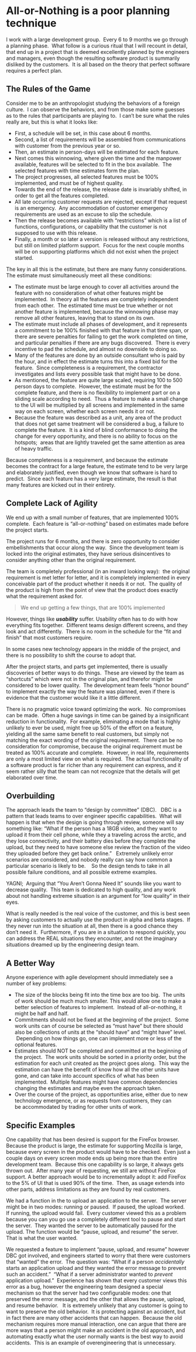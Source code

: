 #  All-or-Nothing is a poor planning technique

I work with a large development group.  Every 6 to 9 months we go through a planning phase.  What follow is a curious ritual that I will recount in detail, that end up in a project that is deemed excellently planned by the engineers and managers, even though the resulting software product is summarily disliked by the customers.  It is all based on the theory that perfect software requires a perfect plan.

## The Rules of the Game

Consider me to be an anthropologist studying the behaviors of a foreign culture.  I can observe the behaviors, and from those make some guesses as to the rules that participants are playing to.  I can’t be sure what the rules really are, but this is what it looks like:

*   First, a schedule will be set, in this case about 6 months.
*   Second, a list of requirements will be assembled from communications with customer from the previous year or so.
*   Then, an estimate in person-days will be estimated for each feature.
*   Next comes this winnowing, where given the time and the manpower available, features will be selected to fit in the box available.  The selected features with time estimates form the plan.
*   The project progresses, all selected features must be 100% implemented, and must be of highest quality.
*   Towards the end of the release, the release date is invariably shifted, in order to get all the features completed.
*   All late occurring customer requests are rejected, except if that request is an emergency.  Any accommodation of customer emergency requirements are used as an excuse to slip the schedule.
*   Then the release becomes available with “restrictions” which is a list of functions, configurations, or capability that the customer is not supposed to use with this release.
*   Finally, a month or so later a version is released without any restrictions, but still on limited platform support.  Focus for the next couple months will be on supporting platforms which did not exist when the project started.

The key in all this is the estimate, but there are many funny considerations.  The estimate must simultaneously meet all these conditions:

*   The estimate must be large enough to cover all activities around the feature with no consideration of what other features might be implemented.  In theory all the features are completely independent from each other.  The estimated time must be true whether or not another feature is implemented, because the winnowing phase may remove all other features, leaving that to stand on its own.
*   The estimate must include all phases of development, and it represents a commitment to be 100% finished with that feature in that time span, or there are severe penalties for failing to get the work completed on time, and particular penalties if there are any bugs discovered.  There is every incentive to pad the schedule, and almost no downside to doing so.
*   Many of the features are done by an outside consultant who is paid by the hour, and in effect the estimate turns this into a fixed bid for the feature.  Since completeness is a requirement, the contractor investigates and lists every possible task that might have to be done.
*   As mentioned, the feature are quite large scaled, requiring 100 to 500 person days to complete.  However, the estimate must be for the complete feature, and there is no flexibility to implement part or on a sliding scale according to need.  Thus a feature to make a small change to the UI will be multiplied by all screens and implemented in the same way on each screen, whether each screen needs it or not.
*   Because the feature was described as a unit, any area of the product that does not get same treatment will be considered a bug, a failure to complete the feature.  It is a kind of blind conformance to doing the change for every opportunity, and there is no ability to focus on the hotspots;  areas that are lightly traveled get the same attention as area of heavy traffic.

Because completeness is a requirement, and because the estimate becomes the contract for a large feature, the estimate tend to be very large and elaborately justified, even though we know that software is hard to predict.  Since each feature has a very large estimate, the result is that many features are kicked out in their entirety.

## Complete Lack of Agility

We end up with a small number of features, that are implemented 100% complete.  Each feature is “all-or-nothing” based on estimates made before the project starts. 

The project runs for 6 months, and there is zero opportunity to consider embellishments that occur along the way.  Since the development team is locked into the original estimates, they have serious disincentives to consider anything other than the original requirement.  

The team is completely professional (in an inward looking way):  the original requirement is met letter for letter, and it is completely implemented in every conceivable part of the product whether it needs it or not.  The quality of the product is high from the point of view that the product does exactly what the requirement asked for.

> We end up getting a few things, that are 100% implemented

However, things like **_usability_** suffer. Usability often has to do with how everything fits together.  Different teams design different screens, and they look and act differently.  There is no room in the schedule for the “fit and finish” that most customers require. 

In some cases new technology appears in the middle of the project, and there is no possibility to shift the course to adopt that.  

After the project starts, and parts get implemented, there is usually discoveries of better ways to do things.  These are viewed by the team as “shortcuts” which were not in the original plan, and therefor might be considered to be lower quality.  The development team feels “honor bound” to implement exactly the way the feature was planned, even if there is evidence that the customer would like it a little different. 

There is no pragmatic voice toward optimizing the work.  No compromises can be made.  Often a huge savings in time can be gained by a insignificant reduction in functionality.  For example, eliminating a mode that is highly unlikely to ever be used, might free up 50% of the effort on a feature, yielding all the same same benefit to real customers, but simply not matching the exact wording of the original requirement.  There can be no consideration for compromise, because the original requirement must be treated as 100% accurate and complete.  However, in real life, requirements are only a most limited view on what is required.  The actual functionality of a software product is far richer than any requirement can express, and it seem rather silly that the team can not recognize that the details will get elaborated over time.

## Overbuilding

The approach leads the team to “design by committee” (DBC).   DBC is a pattern that leads teams to over engineer specific capabilities.  What will happen is that when the design is going through review, someone will say something like: “What if the person has a 18GB video, and they want to upload it from their cell phone, while they a traveling across the arctic, and they lose connectivity, and their battery dies before they complete the upload, but they need to have someone else review the fraction of the video they uploaded before they get back online.”   Extremely unlikely error scenarios are considered, and nobody really can say how common a particular scenario is likely to be.    So the design tends to take in all possible failure conditions, and all possible extreme examples.  

YAGNI;  Arguing that “You Aren’t Gonna Need It” sounds like you want to decrease quality.  This team is dedicated to high quality, and any work about not handling extreme situation is an argument for “low quality” in their eyes.  

What is really needed is the real voice of the customer, and this is best seen by asking customers to actually use the product in alpha and beta stages.  If they never run into the situation at all, then there is a good chance they don’t need it.  Furthermore, if you are in a situation to respond quickly, you can address the REAL situations they encounter, and not the imaginary situations dreamed up by the engineering design team.

## A Better Way

Anyone experience with agile development should immediately see a number of key problems:

*   The size of the blocks being fit into the time box are too big.  The units of work should be much much smaller. This would allow one to make a better selection of features to implement.  Instead of all-or-nothing, it might be half and half.
*   Commitments should not be fixed at the beginning of the project.  Some work units can of course be selected as “must have” but there should also be collections of units at the “should have” and “might have” level.  Depending on how things go, one can implement more or less of the optional features.
*   Estimates should NOT be completed and committed at the beginning of the project.  The work units should be sorted in a priority order, but the estimation for each unit created as the project goes along.  This way the estimation can have the benefit of know how all the other units have gone, and can take into account specifics of what has been implemented.  Multiple features might have common dependencies changing the estimates and maybe even the approach taken.
*   Over the course of the project, as opportunities arise, either due to new technology emergence, or as requests from customers, they can be accommodated by trading for other units of work.

## Specific Examples

One capability that has been desired is support for the FireFox browser.  Because the product is large, the estimate for supporting Mozilla is large, because every screen in the product would have to be checked.  Even just a couple days on every screen mode ends up being more than the entire development team.  Because this one capability is so large, it always gets thrown out.  After many year of requesting, we still are without FireFox support. A better approach would be to incrementally adopt it: add FireFox to the 5% of UI that is used 90% of the time.  Then, as usage extends into other parts, address limitations as they are found by real customers.  

We had a function in the to upload an application to the server.  The server might be in two modes: running or paused.  If paused, the upload worked.  If running, the upload would fail.  Every customer viewed this as a problem because you can you go use a completely different tool to pause and start the server.  They wanted the server to be automatically paused for the upload. The function would be “pause, upload, and resume” the server.  That is what the user wanted.  

We requested a feature to implement “pause, upload, and resume” however DBC got involved, and engineers started to worry that there were customers that “wanted” the error.  The question was: “What if a person _accidentally_ starts an application upload and they wanted the error message to prevent such an accident.”  “What if a server administrator wanted to _prevent_ application upload.”  Experience has shown that every customer views this error as a bug, however the engineering team designed a special mechanism so that the server had two configurable modes: one that preserved the error message, and the other that allows the pause, upload, and resume behavior.   It is extremely unlikely that any customer is going to want to preserve the old behavior.  It is protecting against an accident, but in fact there are many other accidents that can happen.  Because the old mechanism requires more manual interaction, one can argue that there are more ways that a person might make an accident in the old approach, and automating exactly what the user normally wants is the best way to avoid accidents.  This is an example of overengineering that is unnecessary.